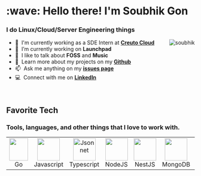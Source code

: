 <h1 align="left" id="zakhaev26-title">:wave: Hello there! I'm Soubhik Gon</h1>
<h3 align="left">I do Linux/Cloud/Server Engineering things</h3>

<a href="#zakhaev26-title">
  <img src="https://github-readme-streak-stats.herokuapp.com/?user=zakhaev26&theme=highcontrast&hide_border=true" alt="soubhik" align="right" />
</a>

- :office: &nbsp;I'm currently working as a SDE Intern at **[Creuto Cloud]**
- :seedling: &nbsp;I’m currently working on **Launchpad**
- :speech_balloon: &nbsp;I like to talk about **FOSS** and **Music**
- :book: &nbsp;Learn more about my projects on my **[Github]**
- :mailbox: &nbsp;Ask me anything on my **[issues page]**
- :computer: &nbsp;Connect with me on **[LinkedIn]**

<br>

<h2 align="left" id="soubhik-tech">Favorite Tech</h2>

### Tools, languages, and other things that I love to work with.

<table>
  <tr>
    <td align="center" width="96">
      <a href="#soubhik-tech">
        <img src="https://miro.medium.com/v2/resize:fit:500/1*vmFSpk9xtpxAHkH7cmt-3Q.png" width="50" height="60" />
      </a>
      <br>Go
    </td>
    <td align="center" width="96">
      <a href="#soubhik-tech">
        <img src="https://durableprogramming.com/wp-content/uploads/2023/04/JavaScript-logo.png" width="60" height="60"/>
      </a>
      <br>Javascript
    </td>
    <td align="center" width="96">
      <a href="#soubhik-tech">
        <img src="https://titrias.com/files/2022/04/typescript.png" width="60" height="60" alt="Jsonnet" />
      </a>
      <br>Typescript
    </td>
    <td align="center" width="96">
      <a href="#soubhik-tech">
        <img src="https://cdn-icons-png.flaticon.com/512/5968/5968322.png" width="60" height="60"/>
      </a>
      <br>NodeJS
    </td>
    <td align="center" width="96">
      <a href="#soubhik-tech" >
        <img src="https://static-00.iconduck.com/assets.00/nestjs-icon-2048x2040-3rrvcej8.png" width="60" height="60"/>
      </a>
      <br>NestJS
    </td>
    <td align="center" width="96"> 
      <a href="#soubhik-tech" >
        <img src="https://cdn.icon-icons.com/icons2/2415/PNG/512/mongodb_original_logo_icon_146424.png" width="60" height="60" />
      </a>
      <br>MongoDB
    </td>
    <td align="center"  width="96">
      <a href="#soubhik-tech">
        <img src="https://cdn.freebiesupply.com/logos/large/2x/feathersjs-logo-png-transparent.png" width="60" height="60" />
      </a>
      <br>FeathersJS
    </td>
    <td align="center" width="96">
      <a href="#soubhik-tech" >
        <img src="https://download.logo.wine/logo/Amazon_Web_Services/Amazon_Web_Services-Logo.wine.png" width="60" height="60"  />
      </a>
      <br>AWS
    </td>
    <td align="center" width="96">
      <a href="#soubhik-tech" >
        <img src="https://cdn4.iconfinder.com/data/icons/logos-3/600/React.js_logo-512.png" width="60" height="60" alt="Grafana" />
      </a>
      <br>ReactJS
    </td>
    <td align="center" width="96">
      <a href="#soubhik-tech" >
        <img src="https://upload.wikimedia.org/wikipedia/commons/thumb/c/c3/Python-logo-notext.svg/800px-Python-logo-notext.svg.png" width="60" height="60" />
      </a>
      <br>Python
    </td>
        <td align="center" width="96">
      <a href="#soubhik-tech" >
        <img src="https://d2nir1j4sou8ez.cloudfront.net/wp-content/uploads/2021/12/nextjs-boilerplate-logo.png" width="60" height="60"/>
      </a>
      <br>NextJS
    </td>
  </tr>
</table>

[Creuto Cloud]: https://github.com/creuto-cloud/
[issues page]: https://github.com/zakhaev26/zakhaev26/issues
[linkedin]: https://www.linkedin.com/in/soubhikgon/
[Github]: https://github.com/zakhaev26
